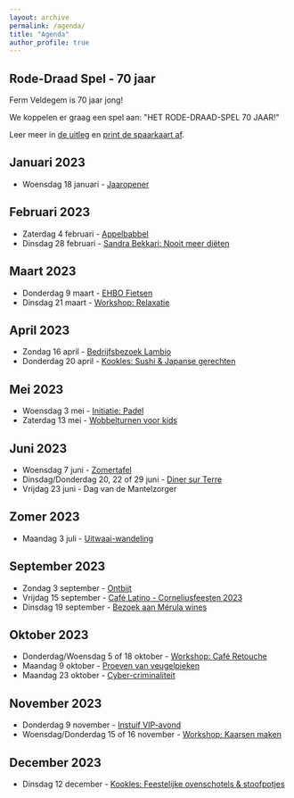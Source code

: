 ```yaml
---
layout: archive
permalink: /agenda/
title: "Agenda"
author_profile: true
---
```


## Rode-Draad Spel - 70 jaar

Ferm Veldegem is 70 jaar jong!

We koppelen er graag een spel aan: "HET RODE-DRAAD-SPEL 70 JAAR!"

Leer meer in [de uitleg](/assets/media/agenda/Rode-draad-spel-info.pdf) en [print de spaarkaart af](/assets/media/agenda/Rode-draad-spel-spaarkaart.pdf).

## Januari 2023

- Woensdag 18 januari - [Jaaropener](/assets/media/agenda/2023-01-jaaropener.pdf)

## Februari 2023

- Zaterdag 4 februari - [Appelbabbel](/assets/media/agenda/2023-02-appelbabbel.pdf)
- Dinsdag 28 februari - [Sandra Bekkari: Nooit meer diëten](/assets/media/agenda/2023-02-sandra-bekkari.jpg)

## Maart 2023

- Donderdag 9 maart - [EHBO Fietsen](/assets/media/agenda/2023-03-09-fietsen.pdf)
- Dinsdag 21 maart - [Workshop: Relaxatie](/assets/media/agenda/2023-03-21-relax.pdf)

## April 2023

- Zondag 16 april - [Bedrijfsbezoek Lambio](/assets/media/agenda/2023-04-bedrijfsbezoek.pdf)
- Donderdag 20 april - [Kookles: Sushi & Japanse gerechten](/assets/media/agenda/2023-04-sushi.jpg)

## Mei 2023

- Woensdag 3 mei - [Initiatie: Padel](/assets/media/agenda/2023-05-padel.jpg)
- Zaterdag 13 mei - [Wobbelturnen voor kids](/assets/media/agenda/2023-05-13-wobbel.pdf)

## Juni 2023

- Woensdag 7 juni - [Zomertafel](/assets/media/agenda/2023-06-zomertafel.pdf)
- Dinsdag/Donderdag 20, 22 of 29 juni - [Diner sur Terre](/assets/media/agenda/2023-06-diner.pdf)
- Vrijdag 23 juni - Dag van de Mantelzorger

## Zomer 2023

- Maandag 3 juli - [Uitwaai-wandeling](/assets/media/agenda/2023-07-03-uitzwaai.jpg)

## September 2023

- Zondag 3 september - [Ontbijt](/assets/media/agenda/2023-03-ontbijt.pdf)
- Vrijdag 15 september - [Café Latino - Corneliusfeesten 2023](/assets/media/agenda/2023-09-15-cornelius.pdf)
- Dinsdag 19 september - [Bezoek aan Mérula wines](/assets/media/agenda/2023-09-19-merula.pdf)

## Oktober 2023

- Donderdag/Woensdag 5 of 18 oktober - [Workshop: Café Retouche](/assets/media/agenda/2023-10-retouche.pdf)
- Maandag 9 oktober - [Proeven van veugelpieken](/assets/media/agenda/2023-10-09-pieken.pdf)
- Maandag 23 oktober - [Cyber-criminaliteit](/assets/media/agenda/2023-10-cyber.pdf)

## November 2023

- Donderdag 9 november - [Instuif VIP-avond](/assets/media/agenda/2023-11-vip.pdf)
- Woensdag/Donderdag 15 of 16 november - [Workshop: Kaarsen maken](/assets/media/agenda/2023-11-kaarsen.jpg)

## December 2023

- Dinsdag 12 december - [Kookles: Feestelijke ovenschotels & stoofpotjes](/assets/media/agenda/2023-12-14-stoofpotje.pdf)